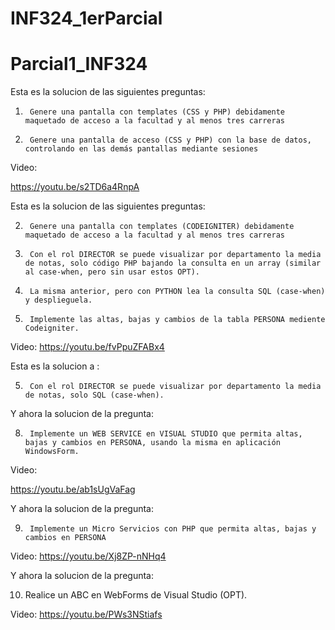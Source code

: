 # INF324_1erParcial

# Parcial1_INF324



Esta es la solucion de las siguientes preguntas:

1.      Genere una pantalla con templates (CSS y PHP) debidamente maquetado de acceso a la facultad y al menos tres carreras

3.      Genere una pantalla de acceso (CSS y PHP) con la base de datos, controlando en las demás pantallas mediante sesiones


Video:

https://youtu.be/s2TD6a4RnpA


Esta es la solucion de las siguientes preguntas:

2.      Genere una pantalla con templates (CODEIGNITER) debidamente maquetado de acceso a la facultad y al menos tres carreras

4.      Con el rol DIRECTOR se puede visualizar por departamento la media de notas, solo código PHP bajando la consulta en un array (similar al case-when, pero sin usar estos OPT).


6.      La misma anterior, pero con PYTHON lea la consulta SQL (case-when) y desplieguela.

7.      Implemente las altas, bajas y cambios de la tabla PERSONA mediente Codeigniter.

Video:
https://youtu.be/fvPpuZFABx4

Esta es la solucion a :


5.      Con el rol DIRECTOR se puede visualizar por departamento la media de notas, solo SQL (case-when).




Y ahora la solucion de la pregunta:

8.      Implemente un WEB SERVICE en VISUAL STUDIO que permita altas, bajas y cambios en PERSONA, usando la misma en aplicación WindowsForm.


Video:

https://youtu.be/ab1sUgVaFag




Y ahora la solucion de la pregunta:

9.      Implemente un Micro Servicios con PHP que permita altas, bajas y cambios en PERSONA

Video:
https://youtu.be/Xj8ZP-nNHq4

Y ahora la solucion de la pregunta:

10.    Realice un ABC en WebForms de Visual Studio (OPT). 


Video:
https://youtu.be/PWs3NStiafs
